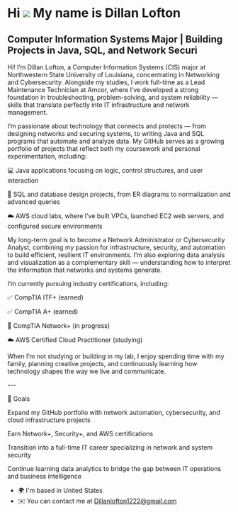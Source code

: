 Hi ![](https://user-images.githubusercontent.com/18350557/176309783-0785949b-9127-417c-8b55-ab5a4333674e.gif) My name is Dillan Lofton
======================================================================================================================================

Computer Information Systems Major | Building Projects in Java, SQL, and Network Securi
---------------------------------------------------------------------------------------

Hi! I’m Dillan Lofton, a Computer Information Systems (CIS) major at Northwestern State University of Louisiana, concentrating in Networking and Cybersecurity. Alongside my studies, I work full-time as a Lead Maintenance Technician at Amcor, where I’ve developed a strong foundation in troubleshooting, problem-solving, and system reliability — skills that translate perfectly into IT infrastructure and network management.

I’m passionate about technology that connects and protects — from designing networks and securing systems, to writing Java and SQL programs that automate and analyze data. My GitHub serves as a growing portfolio of projects that reflect both my coursework and personal experimentation, including:

💻 Java applications focusing on logic, control structures, and user interaction

🧠 SQL and database design projects, from ER diagrams to normalization and advanced queries

☁️ AWS cloud labs, where I’ve built VPCs, launched EC2 web servers, and configured secure environments

My long-term goal is to become a Network Administrator or Cybersecurity Analyst, combining my passion for infrastructure, security, and automation to build efficient, resilient IT environments. I’m also exploring data analysis and visualization as a complementary skill — understanding how to interpret the information that networks and systems generate.

I’m currently pursuing industry certifications, including:

✅ CompTIA ITF+ (earned)

✅ CompTIA A+ (earned)

🎯 CompTIA Network+ (in progress)

☁️ AWS Certified Cloud Practitioner (studying)

When I’m not studying or building in my lab, I enjoy spending time with my family, planning creative projects, and continuously learning how technology shapes the way we live and communicate.

\---

🚀 Goals

Expand my GitHub portfolio with network automation, cybersecurity, and cloud infrastructure projects

Earn Network+, Security+, and AWS certifications

Transition into a full-time IT career specializing in network and system security

Continue learning data analytics to bridge the gap between IT operations and business intelligence

* 🌍  I'm based in United States
* ✉️  You can contact me at [Dillanlofton1222@gmail.com](mailto:Dillanlofton1222@gmail.com)